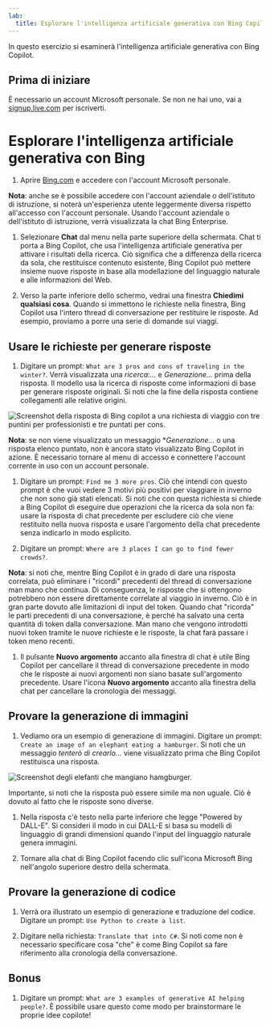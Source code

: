 ```yaml
---
lab:
  title: Esplorare l'intelligenza artificiale generativa con Bing Copilot
---
```


In questo esercizio si esaminerà l'intelligenza artificiale generativa con Bing Copilot. 

## Prima di iniziare
È necessario un account Microsoft personale. Se non ne hai uno, vai a [signup.live.com](https://signup.live.com/signup?azure-portal=true) per iscriverti.

# Esplorare l'intelligenza artificiale generativa con Bing

1. Aprire [Bing.com](https://www.bing.com?azure-portal=true) e accedere con l'account Microsoft personale.

**Nota**: anche se è possibile accedere con l'account aziendale o dell'istituto di istruzione, si noterà un'esperienza utente leggermente diversa rispetto all'accesso con l'account personale. Usando l'account aziendale o dell'istituto di istruzione, verrà visualizzata la chat Bing Enterprise. 

1. Selezionare **Chat** dal menu nella parte superiore della schermata. Chat ti porta a Bing Copilot, che usa l'intelligenza artificiale generativa per attivare i risultati della ricerca. Ciò significa che a differenza della ricerca da sola, che restituisce contenuto esistente, Bing Copilot può mettere insieme nuove risposte in base alla modellazione del linguaggio naturale e alle informazioni del Web.  
    
1. Verso la parte inferiore dello schermo, vedrai una finestra **Chiedimi qualsiasi cosa**. Quando si immettono le richieste nella finestra, Bing Copilot usa l'intero thread di conversazione per restituire le risposte. Ad esempio, proviamo a porre una serie di domande sui viaggi. 

## Usare le richieste per generare risposte

1. Digitare un prompt: `What are 3 pros and cons of traveling in the winter?`. Verrà visualizzata una *ricerca:...* e *Generazione...* prima della risposta. Il modello usa la ricerca di risposte come informazioni di base per generare risposte originali. Si noti che la fine della risposta contiene collegamenti alle relative origini. 

![Screenshot della risposta di Bing copilot a una richiesta di viaggio con tre puntini per professionisti e tre puntati per cons.](../media/generative-ai/bing-copilot-response-traveling.png) 

**Nota**: se non viene visualizzato un messaggio **Generazione...* o una risposta elenco puntato, non è ancora stato visualizzato Bing Copilot in azione. È necessario tornare al menu di accesso e connettere l'account corrente in uso con un account personale. 
 
1. Digitare un prompt: `Find me 3 more pros`. Ciò che intendi con questo prompt è che vuoi vedere 3 motivi più positivi per viaggiare in inverno che non sono già stati elencati. Si noti che con questa richiesta si chiede a Bing Copilot di eseguire due operazioni che la ricerca da sola non fa: usare la risposta di chat precedente per escludere ciò che viene restituito nella nuova risposta e usare l'argomento della chat precedente senza indicarlo in modo esplicito. 

1. Digitare un prompt: `Where are 3 places I can go to find fewer crowds?`. 

**Nota**: si noti che, mentre Bing Copilot è in grado di dare una risposta correlata, può eliminare i "ricordi" precedenti del thread di conversazione man mano che continua. Di conseguenza, le risposte che si ottengono potrebbero non essere direttamente correlate al viaggio in inverno. Ciò è in gran parte dovuto alle limitazioni di input del token. Quando chat "ricorda" le parti precedenti di una conversazione, è perché ha salvato una certa quantità di token dalla conversazione. Man mano che vengono introdotti nuovi token tramite le nuove richieste e le risposte, la chat farà passare i token meno recenti. 

1. Il pulsante **Nuovo argomento** accanto alla finestra di chat è utile Bing Copilot per cancellare il thread di conversazione precedente in modo che le risposte ai nuovi argomenti non siano basate sull'argomento precedente. Usare l'icona **Nuovo argomento** accanto alla finestra della chat per cancellare la cronologia dei messaggi. 

## Provare la generazione di immagini

1. Vediamo ora un esempio di generazione di immagini. Digitare un prompt: `Create an image of an elephant eating a hamburger`. Si noti che un messaggio *tenterò di crearlo...* viene visualizzato prima che Bing Copilot restituisca una risposta. 

![Screenshot degli elefanti che mangiano hamgburger.](../media/generative-ai/dall-e-elephant.png)

Importante, si noti che la risposta può essere simile ma non uguale. Ciò è dovuto al fatto che le risposte sono diverse.  

1. Nella risposta c'è testo nella parte inferiore che legge "Powered by DALL-E". Si consideri il modo in cui DALL-E si basa su modelli di linguaggio di grandi dimensioni quando l'input del linguaggio naturale genera immagini. 

1. Tornare alla chat di Bing Copilot facendo clic sull'icona Microsoft Bing nell'angolo superiore destro della schermata. 

## Provare la generazione di codice

1. Verrà ora illustrato un esempio di generazione e traduzione del codice. Digitare un prompt: `Use Python to create a list`. 

1. Digitare nella richiesta: `Translate that into C#`. Si noti come non è necessario specificare cosa "che" è come Bing Copilot sa fare riferimento alla cronologia della conversazione. 

## Bonus 

1. Digitare un prompt: `What are 3 examples of generative AI helping people?`. È possibile usare questo come modo per brainstormare le proprie idee copilote!  

